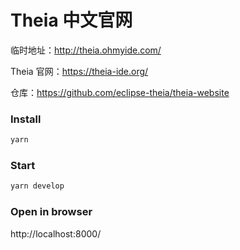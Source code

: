 # Theia 中文官网

临时地址：http://theia.ohmyide.com/

Theia 官网：https://theia-ide.org/

仓库：https://github.com/eclipse-theia/theia-website



### Install

```bash
yarn
```
### Start

```bash
yarn develop
```

### Open in browser

http://localhost:8000/